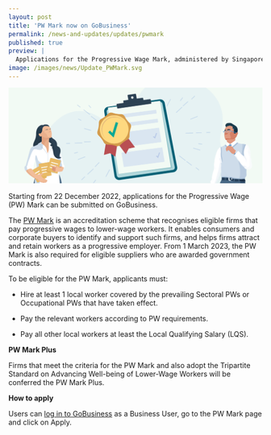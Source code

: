 ```yaml
---
layout: post
title: 'PW Mark now on GoBusiness'
permalink: /news-and-updates/updates/pwmark
published: true
preview: |
  Applications for the Progressive Wage Mark, administered by Singapore Business Federation, are now open via GoBusiness.
image: /images/news/Update_PWMark.svg
---
```


![PW Mark now on GoBusiness](/images/news/Update_PWMark.svg)

Starting from 22 December 2022, applications for the Progressive Wage (PW) Mark can be submitted on GoBusiness.

The [PW Mark](/accreditation/pwmark/?src=news_and_update) is an accreditation scheme that recognises eligible firms that pay progressive wages to lower-wage workers. It enables consumers and corporate buyers to identify and support such firms, and helps firms attract and retain workers as a progressive employer. From 1 March 2023, the PW Mark is also required for eligible suppliers who are awarded government contracts.

To be eligible for the PW Mark, applicants must:

- Hire at least 1 local worker covered by the prevailing Sectoral PWs or Occupational PWs that have taken effect.

- Pay the relevant workers according to PW requirements.

- Pay all other local workers at least the Local Qualifying Salary (LQS).

**PW Mark Plus**

Firms that meet the criteria for the PW Mark and also adopt the Tripartite Standard on Advancing Well-being of Lower-Wage Workers will be conferred the PW Mark Plus.

**How to apply**

Users can [log in to GoBusiness](https://dashboard.gobusiness.gov.sg/accreditations/pwmark?src=news_and_update) as a Business User, go to the PW Mark page and click on Apply.

<script src="/jquery/jquery.min.js"></script>
<script src="/jquery/bp-menu-new-tab.js"></script>
